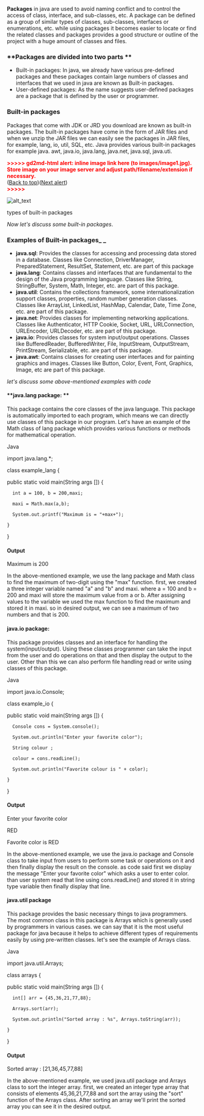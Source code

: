 
**Packages** in java are used to avoid naming conflict and to control the access of class, interface, and sub-classes, etc. A package can be defined as a group of similar types of classes, sub-classes, interfaces or enumerations, etc. while using packages it becomes easier to locate or find the related classes and packages provides a good structure or outline of the project with a huge amount of classes and files.


### **Packages are divided into two parts **



* Built-in packages: In java, we already have various pre-defined packages and these packages contain large numbers of classes and interfaces that we used in java are known as Built-in packages.
* User-defined packages: As the name suggests user-defined packages are a package that is defined by the user or programmer.


### **Built-in packages**

Packages that come with JDK or JRD you download are known as built-in packages. The built-in packages have come in the form of JAR files and when we unzip the JAR files we can easily see the packages in JAR files, for example, lang, io, util, SQL, etc. Java provides various built-in packages for example java. awt,  java.io, java.lang, java.net, java.sql, java.uti.



<p id="gdcalert1" ><span style="color: red; font-weight: bold">>>>>>  gd2md-html alert: inline image link here (to images/image1.jpg). Store image on your image server and adjust path/filename/extension if necessary. </span><br>(<a href="#">Back to top</a>)(<a href="#gdcalert2">Next alert</a>)<br><span style="color: red; font-weight: bold">>>>>> </span></p>


![alt_text](images/image1.jpg "image_tooltip")


types of built-in packages

_Now let's discuss some built-in packages_.


### **Examples of Built-in packages_ _**



* **java.sql**: Provides the classes for accessing and processing data stored in a database. Classes like Connection, DriverManager, PreparedStatement, ResultSet, Statement, etc. are part of this package
* **java.lang**: Contains classes and interfaces that are fundamental to the design of the Java programming language. Classes like String, StringBuffer, System, Math, Integer, etc. are part of this package.
* **java.util**: Contains the collections framework, some internationalization support classes, properties, random number generation classes. Classes like ArrayList, LinkedList, HashMap, Calendar, Date, Time Zone, etc. are part of this package.
* **java.net**: Provides classes for implementing networking applications. Classes like Authenticator, HTTP Cookie, Socket, URL, URLConnection, URLEncoder, URLDecoder, etc. are part of this package.
* **java.io**: Provides classes for system input/output operations. Classes like BufferedReader, BufferedWriter, File, InputStream, OutputStream, PrintStream, Serializable, etc. are part of this package.
* **java.awt**: Contains classes for creating user interfaces and for painting graphics and images. Classes like Button, Color, Event, Font, Graphics, Image, etc are part of this package.

_let's discuss some above-mentioned examples with code_


#### **java.lang package: **

This package contains the core classes of the java language. This package is automatically imported to each program, which means we can directly use classes of this package in our program. Let's have an example of the Math class of lang package which provides various functions or methods for mathematical operation.

Java

import java.lang.*;

 class example_lang {

   public static void main(String args []) {

      int a = 100, b = 200,maxi;

      maxi = Math.max(a,b);

      System.out.printf("Maximum is = "+max+"); 

    }

 }


#### **Output**

Maximum is 200

In the above-mentioned example, we use the lang package and Math class to find the maximum of two-digit using the "max" function. first, we created a three integer variable named "a" and "b" and maxi. where a = 100 and b = 200 and maxi will store the maximum value from a or b. After assigning values to the variable we used the max function to find the maximum and stored it in maxi. so in desired output, we can see a maximum of two numbers and that is 200.  


#### **java.io package:**

This package provides classes and an interface for handling the system(input/output). Using these classes programmer can take the input from the user and do operations on that and then display the output to the user. Other than this we can also perform file handling read or write using classes of this package.

Java

import java.io.Console;

 

 class example_io {

   

   public static void main(String args []) {

      Console cons = System.console();

      System.out.println("Enter your favorite color");

      String colour ;

      colour = cons.readLine();

      System.out.println("Favorite colour is " + color);

    }

 }


#### **Output**

Enter your favorite color

RED

Favorite color is RED

In the above-mentioned example, we use the java.io package and Console class to take input from users to perform some task or operations on it and then finally display the result on the console. as code said first we display the message "Enter your favorite color" which asks a user to enter color. than user system read that line using cons.readLine() and stored it in string type variable then finally display that line.


#### **java.util package**

This package provides the basic necessary things to java programmers. The most common class in this package is Arrays which is generally used by programmers in various cases. we can say that it is the most useful package for java because it helps to achieve different types of requirements easily by using pre-written classes. let's see the example of Arrays class.

Java

import java.util.Arrays;

 

 class arrays {

   public static void main(String args []) {

      int[] arr = {45,36,21,77,88};

      Arrays.sort(arr);

      System.out.println("Sorted array : %s", Arrays.toString(arr)); 

    }

 }


#### **Output**

Sorted array : [21,36,45,77,88]

In the above-mentioned example, we used java.util package and Arrays class to sort the integer array. first, we created an integer type array that consists of elements 45,36,21,77,88 and sort the array using the "sort" function of the Arrays class. After sorting an array we'll print the sorted array you can see it in the desired output.  
